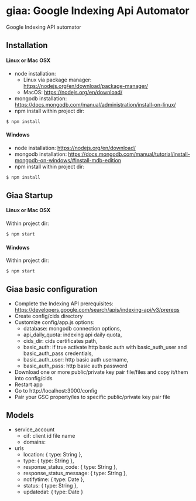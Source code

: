 # giaa: Google Indexing Api Automator
Google Indexing API automator

## Installation

#### Linux or Mac OSX
- node installation:
  - Linux via package manager: https://nodejs.org/en/download/package-manager/
  - MacOS: https://nodejs.org/en/download/
- mongodb installation: https://docs.mongodb.com/manual/administration/install-on-linux/
- npm install within project dir:
```sh
$ npm install
```

#### Windows
- node installation: https://nodejs.org/en/download/
- mongodb installation: https://docs.mongodb.com/manual/tutorial/install-mongodb-on-windows/#install-mdb-edition
- npm install within project dir:
```sh
$ npm install
```

## Giaa Startup

#### Linux or Mac OSX
Within project dir:
```sh
$ npm start
```

#### Windows
Within project dir:
```sh
$ npm start
```

## Giaa basic configuration
- Complete the Indexing API prerequisites: https://developers.google.com/search/apis/indexing-api/v3/prereqs
- Create config/cids directory
- Customize config/app.js options:
  - database: mongodb connection options,
  - api_daily_quota: indexing api daily quota,
  - cids_dir: cids certificates path,
  - basic_auth: if true activate http basic auth with basic_auth_user and basic_auth_pass credentials,
  - basic_auth_user: http basic auth username,
  - basic_auth_pass: http basic auth password
- Download one or more public/private key pair file/files and copy it/them into config/cids
- Restart app
- Go to http://localhost:3000/config
- Pair your GSC property/ies to specific public/private key pair file

## Models
- service_account
  - cif: client id file name
  - domains:
- urls
  - location: { type: String },
  - type: { type: String },
  - response_status_code: { type: String },
  - response_status_message: { type: String },
  - notifytime: { type: Date },
  - status: { type: String },
  - updatedat: { type: Date }
